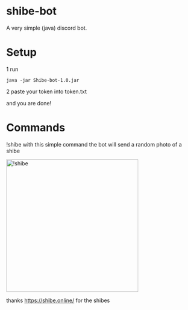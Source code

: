 # shibe-bot

A very simple (java) discord bot.

# Setup
1 run
```
java -jar Shibe-bot-1.0.jar

```
2 paste your token into token.txt 

and you are done!

# Commands
!shibe with this simple command the bot will send a random photo of a shibe

<img src="https://potassio.dev/api/shibes" width="350" title="!shibe">

thanks https://shibe.online/ for the shibes
